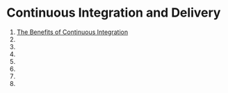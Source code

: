 # Continuous Integration and Delivery

1. [The Benefits of Continuous Integration](http://blog.codeship.com/benefits-of-continuous-integration/)
1. []()
1. []()
1. []()
1. []()
1. []()
1. []()
1. []()